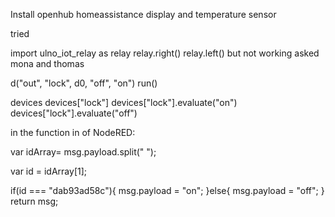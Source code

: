 Install openhub homeassistance 
display and temperature sensor

tried 

import ulno_iot_relay as relay
relay.right()
relay.left()
but not working
asked mona and thomas
</a>

d("out", "lock", d0, "off", "on")
run()

devices
devices["lock"]
devices["lock"].evaluate("on")
devices["lock"].evaluate("off")

in the function in of NodeRED:

var idArray= msg.payload.split(" ");

var id = idArray[1];

if(id === "dab93ad58c"){
    msg.payload = "on";
}else{
    msg.payload = "off";
}
return msg;
